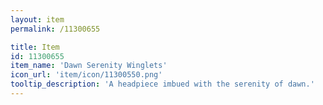 ```yaml
---
layout: item
permalink: /11300655

title: Item
id: 11300655
item_name: 'Dawn Serenity Winglets'
icon_url: 'item/icon/11300550.png'
tooltip_description: 'A headpiece imbued with the serenity of dawn.'
---
```

